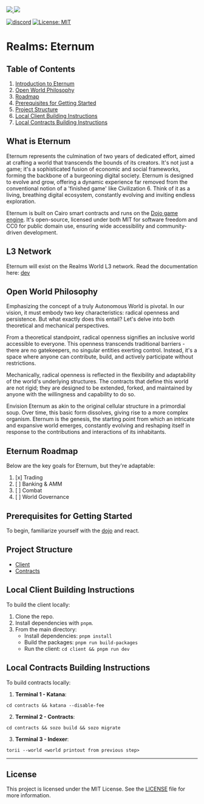 <a href="https://twitter.com/lootrealms">
<img src="https://img.shields.io/twitter/follow/lootrealms?style=social"/>
</a>
<a href="https://twitter.com/BibliothecaDAO">
<img src="https://img.shields.io/twitter/follow/BibliothecaDAO?style=social"/>
</a>

[![discord](https://img.shields.io/badge/join-bibliothecadao-black?logo=discord&logoColor=white)](https://discord.gg/realmsworld)
[![License: MIT](https://img.shields.io/badge/License-MIT-blue.svg)](https://opensource.org/licenses/MIT)

# Realms: Eternum

## Table of Contents

1. [Introduction to Eternum](#what-is-eternum)
2. [Open World Philosophy](#open-world-philosophy)
3. [Roadmap](#eternum-roadmap)
4. [Prerequisites for Getting Started](#prerequisites-for-getting-started)
5. [Project Structure](#project-structure)
6. [Local Client Building Instructions](#local-client-building-instructions)
7. [Local Contracts Building Instructions](#local-contracts-building-instructions)

## What is Eternum

Eternum represents the culmination of two years of dedicated effort, aimed at crafting a world that transcends the bounds of its creators. It's not just a game; it's a sophisticated fusion of economic and social frameworks, forming the backbone of a burgeoning digital society. Eternum is designed to evolve and grow, offering a dynamic experience far removed from the conventional notion of a 'finished game' like Civilization 6. Think of it as a living, breathing digital ecosystem, constantly evolving and inviting endless exploration.

Eternum is built on Cairo smart contracts and runs on the [Dojo game engine](https://dojoengine.org). It's open-source, licensed under both MIT for software freedom and CC0 for public domain use, ensuring wide accessibility and community-driven development.

## L3 Network

Eternum will exist on the Realms World L3 network. Read the documentation here: [dev](https://dev.realms.world/)

## Open World Philosophy

Emphasizing the concept of a truly Autonomous World is pivotal. In our vision, it must embody two key characteristics: radical openness and persistence. But what exactly does this entail? Let's delve into both theoretical and mechanical perspectives.

From a theoretical standpoint, radical openness signifies an inclusive world accessible to everyone. This openness transcends traditional barriers - there are no gatekeepers, no singular entities exerting control. Instead, it's a space where anyone can contribute, build, and actively participate without restrictions.

Mechanically, radical openness is reflected in the flexibility and adaptability of the world's underlying structures. The contracts that define this world are not rigid; they are designed to be extended, forked, and maintained by anyone with the willingness and capability to do so.

Envision Eternum as akin to the original cellular structure in a primordial soup. Over time, this basic form dissolves, giving rise to a more complex organism. Eternum is the genesis, the starting point from which an intricate and expansive world emerges, constantly evolving and reshaping itself in response to the contributions and interactions of its inhabitants.

## Eternum Roadmap

Below are the key goals for Eternum, but they're adaptable:

1. [x] Trading
2. [ ] Banking & AMM
3. [ ] Combat
4. [ ] World Governance

## Prerequisites for Getting Started

To begin, familiarize yourself with the [dojo](https://book.dojoengine.org) and react.

## Project Structure

- [Client](./client/)
- [Contracts](./contracts/)

## Local Client Building Instructions

To build the client locally:

1. Clone the repo.
2. Install dependencies with `pnpm`.
3. From the main directory:
   - Install dependencies: `pnpm install`
   - Build the packages: `pnpm run build-packages`
   - Run the client: `cd client && pnpm run dev`

## Local Contracts Building Instructions

To build contracts locally:

1. **Terminal 1 - Katana**:

```console
cd contracts && katana --disable-fee
```

2. **Terminal 2 - Contracts**:

```console
cd contracts && sozo build && sozo migrate
```

3. **Terminal 3 - Indexer**:

```console
torii --world <world printout from previous step>
```

---

## License

This project is licensed under the MIT License. See the [LICENSE](LICENSE) file for more information.
